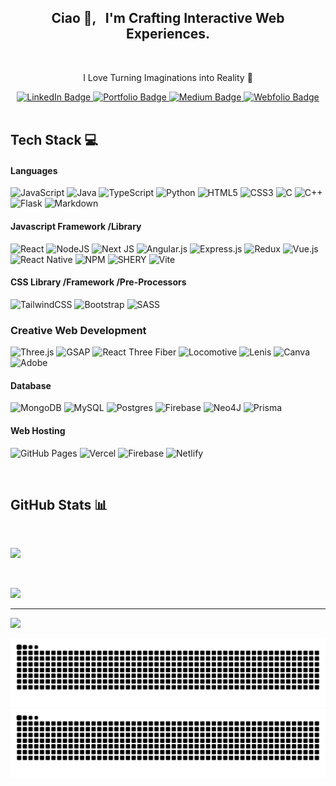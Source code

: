 <h2 align="center"> 
  Ciao 👋, &nbsp; I'm Crafting Interactive Web Experiences. 
  </h2>
  
</br>

<p align="center" style="text-align: center;">
  I Love Turning Imaginations into Reality 🚀
</p>

<div align="center">
  <a href="https://linkedin.com/in/atishaytuli07" target="_blank">
    <img src="https://img.shields.io/badge/LinkedIn-%230077B5.svg?logo=linkedin&logoColor=white" alt="LinkedIn Badge" />
  </a>
  <a href="#" target="_blank">
    <img src="https://img.shields.io/badge/Portfolio-%23593d88?logo=mongodb&logoColor=white&style=flat" alt="Portfolio Badge" />
  </a>
  <a href="https://medium.com/@atishaytuli07" target="_blank">
    <img src="https://img.shields.io/badge/Medium-12100E?logo=medium&logoColor=white" alt="Medium Badge" />
  </a>
  <a href="#" target="_blank">
    <img src="https://img.shields.io/badge/Webfolio-%23E34F26?logo=vercel&logoColor=white&style=flat" alt="Webfolio Badge" />
  </a>
</div>

</br>

## Tech Stack 💻 

#### Languages

![JavaScript](https://img.shields.io/badge/Javascript-%238511FA.svg?style=flat&logo=javascript&logoColor=%23F7DF1E) 
![Java](https://img.shields.io/badge/Java-ffdd54.svg?style=flat&logo=openjdk&logoColor=darkgreen)
![TypeScript](https://img.shields.io/badge/Typescript-%23323330.svg?style=flat&logo=typescript&logoColor=%234FC08D) 
![Python](https://img.shields.io/badge/Python-3670A0?style=flat&logo=python&logoColor=ffdd54)
![HTML5](https://img.shields.io/badge/HTML5-%23E34F26.svg?style=flat&logo=html5&logoColor=white) 
![CSS3](https://img.shields.io/badge/CSS3-hotpink.svg?style=flat&logo=css3&logoColor=white) 
![C](https://img.shields.io/badge/C-%23323330.svg?style=flat&logo=c&logoColor=%234FC08D) 
![C++](https://img.shields.io/badge/C++-%2300599C.svg?style=flat&logo=c%2B%2B&logoColor=white)
![Flask](https://img.shields.io/badge/Flask-%23323330.svg?style=flat&logo=flask&logoColor=%234FC08D) 
![Markdown](https://img.shields.io/badge/Markdown-%23323330.svg?style=flat&logo=markdown&logoColor=%234FC08D)


#### Javascript Framework /Library

![React](https://img.shields.io/badge/React.Js-%2300599C.svg?style=flat&logo=react&logoColor=ffdd54)
![NodeJS](https://img.shields.io/badge/Node.Js-6DA55F?style=flat&logo=node.js&logoColor=white)
![Next JS](https://img.shields.io/badge/Next-%2335495e?style=flat&logo=next.js&logoColor=ffdd54) 
![Angular.js](https://img.shields.io/badge/Angular.Js-%2335495e.svg?style=flat&logo=angularjs&logoColor=%234FC08D) 
![Express.js](https://img.shields.io/badge/Express.Js-%2335495e.svg?style=flat&logo=express&logoColor=ffdd54) 
![Redux](https://img.shields.io/badge/Redux-%23593d88.svg?style=flat&logo=redux&logoColor=%234FC08D)
![Vue.js](https://img.shields.io/badge/Vue.js-%2335495e.svg?style=flat&logo=vuedotjs&logoColor=ffdd54) 
![React Native](https://img.shields.io/badge/React_native-%2335495e.svg?style=flat&logo=react&logoColor=%234FC08D)
![NPM](https://img.shields.io/badge/NPM-%2335495e.svg?style=flat&logo=npm&logoColor=ffdd54) 
![SHERY](https://img.shields.io/badge/Shery.js-%2335495e.svg?style=flat&logo=npm&logoColor=ffdd54) 
![Vite](https://img.shields.io/badge/Vite-%2335495e.svg?style=flat&logo=vite&logoColor=ffdd54) 

#### CSS Library /Framework /Pre-Processors

![TailwindCSS](https://img.shields.io/badge/Tailwindcss-%2338B2AC.svg?style=flat&logo=tailwind-css&logoColor=white)
![Bootstrap](https://img.shields.io/badge/Bootstrap-%23593d88.svg?style=flat&logo=bootstrap&logoColor=white) 
![SASS](https://img.shields.io/badge/SASS-hotpink.svg?style=flat&logo=SASS&logoColor=white) 

### Creative Web Development

![Three.js](https://img.shields.io/badge/Three.js-%23000000.svg?style=flat-square&logo=three.js&logoColor=yellow)
![GSAP](https://img.shields.io/badge/GSAP-%23000000.svg?style=flat-square&logo=greensock&logoColor=blue)
![React Three Fiber](https://img.shields.io/badge/React%20Three%20Fiber-%23000000.svg?style=flat-square&logo=react&logoColor=%23E34F26)
![Locomotive](https://img.shields.io/badge/Locomotive-%23000000.svg?style=flat-square&logo=locomotive&logoColor=%23F7DF1E)
![Lenis](https://img.shields.io/badge/Lenis-%23000000.svg?style=flat-square&logo=webgl&logoColor=orange)
![Canva](https://img.shields.io/badge/Canva-%23000000.svg?style=flat-square&logo=canva&logoColor=blue)
![Adobe](https://img.shields.io/badge/Adobe-%23000000.svg?style=flat-square&logo=adobe&logoColor=red)

#### Database

![MongoDB](https://img.shields.io/badge/MongoDB-%234ea94b.svg?style=flat&logo=mongodb&logoColor=white) 
![MySQL](https://img.shields.io/badge/MySql-%2300599C.svg?style=flat&logo=mysql&logoColor=white)
![Postgres](https://img.shields.io/badge/Postgres-%23323330.svg?style=flat&logo=postgresql&logoColor=%234FC08D)
![Firebase](https://img.shields.io/badge/Firebase-%23E34F26?style=flat&logo=firebase&logoColor=ffcd34) 
![Neo4J](https://img.shields.io/badge/NeonDB-%23323330?style=flat&logo=neo4j&logoColor=blue) 
![Prisma](https://img.shields.io/badge/Prisma-%23323330?style=flat&logo=Prisma&logoColor=%234FC08D) 

#### Web Hosting

![GitHub Pages](https://img.shields.io/badge/GitHub%20Pages-%23E34F26.svg?style=flat&logo=github&logoColor=white)
![Vercel](https://img.shields.io/badge/Vercel-%23181717.svg?style=flat&logo=vercel&logoColor=%234FC08D)
![Firebase](https://img.shields.io/badge/Firebase-%23593d88?style=flat&logo=firebase&logoColor=red) 
![Netlify](https://img.shields.io/badge/Netlify-%23181717.svg?style=flat&logo=netlify&logoColor=%234FC08D)

</br>

## GitHub Stats 📊 

</br>

![](https://github-readme-streak-stats.herokuapp.com/?user=atishaytuli07&theme=default_repocard&hide_border=true)

<br/>

![](https://github-readme-stats.vercel.app/api/top-langs/?username=atishaytuli07&theme=default_repocard&hide_border=true&include_all_commits=true&count_private=false&layout=compact)

---
[![](https://visitcount.itsvg.in/api?id=atishaytuli07&icon=0&color=0)](https://visitcount.itsvg.in)

![github contribution grid snake animation](https://raw.githubusercontent.com/atishaytuli07/atishaytuli07/output/github-contribution-grid-snake-dark.svg#gh-dark-mode-only)
![github contribution grid snake animation](https://raw.githubusercontent.com/atishaytuli07/atishaytuli07/output/github-contribution-grid-snake.svg#gh-light-mode-only)
